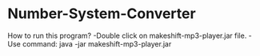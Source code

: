 # Number-System-Converter
How to run this program?
 -Double click on makeshift-mp3-player.jar file.
 -Use command: java -jar makeshift-mp3-player.jar
